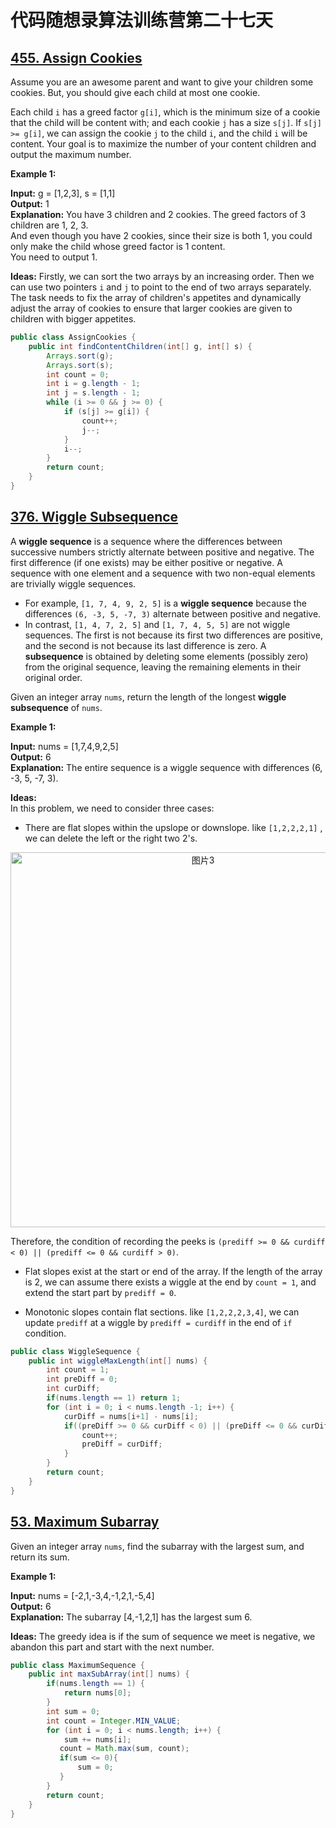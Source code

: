 # 代码随想录算法训练营第二十七天
## [455. Assign Cookies](https://leetcode.com/problems/assign-cookies/description/)

Assume you are an awesome parent and want to give your children some cookies. But, you should give each child at most one cookie.

Each child `i` has a greed factor `g[i]`, which is the minimum size of a cookie that the child will be content with; and each cookie `j` has a size `s[j]`. If `s[j] >= g[i]`, we can assign the cookie `j` to the child 
`i`, and the child `i` will be content. Your goal is to maximize the number of your content children and output the maximum number.

 

**Example 1:**

**Input:** g = [1,2,3], s = [1,1] <br>
**Output:** 1<br>
**Explanation:** You have 3 children and 2 cookies. The greed factors of 3 children are 1, 2, 3. <br>
And even though you have 2 cookies, since their size is both 1, you could only make the child whose greed factor is 1 content.<br>
You need to output 1.

**Ideas:**
Firstly, we can sort the two arrays by an increasing order. Then we can use two pointers `i` and `j` to point to the end of two arrays separately. The task needs to fix the array of children's appetites and dynamically adjust the array of cookies to ensure that larger cookies are given to children with bigger appetites.

```Java
public class AssignCookies {
    public int findContentChildren(int[] g, int[] s) {
        Arrays.sort(g);
        Arrays.sort(s);
        int count = 0;
        int i = g.length - 1;
        int j = s.length - 1;
        while (i >= 0 && j >= 0) {
            if (s[j] >= g[i]) {
                count++;
                j--;
            }
            i--;
        }
        return count;
    }
}
```

## [376. Wiggle Subsequence](https://leetcode.com/problems/wiggle-subsequence/description/)
A **wiggle sequence** is a sequence where the differences between successive numbers strictly alternate between positive and negative. The first difference (if one exists) may be either positive or negative. A 
sequence with one element and a sequence with two non-equal elements are trivially wiggle sequences.

* For example, `[1, 7, 4, 9, 2, 5]` is a **wiggle sequence** because the differences `(6, -3, 5, -7, 3)` alternate between positive and negative.
* In contrast, `[1, 4, 7, 2, 5]` and `[1, 7, 4, 5, 5]` are not wiggle sequences. The first is not because its first two differences are positive, and the second is not because its last difference is zero.
A **subsequence** is obtained by deleting some elements (possibly zero) from the original sequence, leaving the remaining elements in their original order.

Given an integer array `nums`, return the length of the longest **wiggle subsequence** of `nums`.

**Example 1:**

**Input:** nums = [1,7,4,9,2,5] <br>
**Output:** 6 <br>
**Explanation:** The entire sequence is a wiggle sequence with differences (6, -3, 5, -7, 3).

**Ideas:** <br>
In this problem, we need to consider three cases:
* There are flat slopes within the upslope or downslope.
  like `[1,2,2,2,1]` , we can delete the left or the right two 2's.

<p align="center">
  <img src="https://github.com/user-attachments/assets/aa3e5b5c-d5a7-4e10-89e1-50a5cc8cd26c" alt="图片3" width="600">
</p>

Therefore, the condition of recording the peeks is `(prediff >= 0 && curdiff < 0) || (prediff <= 0 && curdiff > 0)`.

* Flat slopes exist at the start or end of the array.
If the length of the array is 2, we can assume there exists a wiggle at the end by `count = 1`, and extend the start part by `prediff = 0`.

* Monotonic slopes contain flat sections.
like `[1,2,2,2,3,4]`, we can update `prediff` at a wiggle by `prediff = curdiff` in the end of `if` condition.

```Java
public class WiggleSequence {
    public int wiggleMaxLength(int[] nums) {
        int count = 1;
        int preDiff = 0;
        int curDiff;
        if(nums.length == 1) return 1;
        for (int i = 0; i < nums.length -1; i++) {
            curDiff = nums[i+1] - nums[i];
            if((preDiff >= 0 && curDiff < 0) || (preDiff <= 0 && curDiff > 0)){
                count++;
                preDiff = curDiff;
            }
        }
        return count;
    }
}
```

## [53. Maximum Subarray](https://leetcode.com/problems/maximum-subarray/description/)
Given an integer array `nums`, find the subarray with the largest sum, and return its sum.

**Example 1:**

**Input:** nums = [-2,1,-3,4,-1,2,1,-5,4] <br>
**Output:** 6 <br>
**Explanation:** The subarray [4,-1,2,1] has the largest sum 6.

**Ideas:**
The greedy idea is if the sum of sequence we meet is negative, we abandon this part and start with the next number.

```Java
public class MaximumSequence {
    public int maxSubArray(int[] nums) {
        if(nums.length == 1) {
            return nums[0];
        }
        int sum = 0;
        int count = Integer.MIN_VALUE;
        for (int i = 0; i < nums.length; i++) {
            sum += nums[i];
           count = Math.max(sum, count);
           if(sum <= 0){
               sum = 0;
           }
        }
        return count;
    }
}
```





















